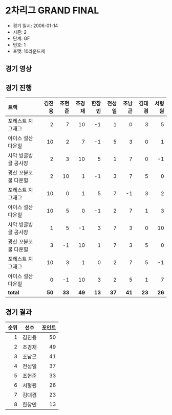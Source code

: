 # 2차리그 GRAND FINAL

- 경기 일시: 2006-01-14
- 시즌: 2
- 단계: GF
- 번호: 1
- 포맷: 10라운드제





## 경기 영상
## 경기 진행

| 트랙 | 김진용 | 조현준 | 조경재 | 한창민 | 전성일 | 조남곤 | 김대겸 | 서형원 |
|:---|---:|---:|---:|---:|---:|---:|---:|---:|
| 포레스트 지그재그 | 2 | 7 | 10 | -1 | 1 | 0 | 3 | 5 |
| 아이스 설산 다운힐 | 10 | 2 | 7 | -1 | 5 | 3 | 0 | 1 |
| 사막 빙글빙글 공사장 | 2 | 3 | 10 | 5 | 1 | 7 | 0 | -1 |
| 광산 꼬불꼬불 다운힐 | 2 | 10 | 1 | -1 | 3 | 7 | 5 | 0 |
| 포레스트 지그재그 | 10 | 0 | 1 | 5 | 7 | -1 | 3 | 2 |
| 아이스 설산 다운힐 | 10 | 5 | 0 | -1 | 2 | 7 | 1 | 3 |
| 사막 빙글빙글 공사장 | 1 | 5 | -1 | 3 | 7 | 3 | 0 | 10 |
| 광산 꼬불꼬불 다운힐 | 3 | -1 | 10 | 1 | 7 | 3 | 5 | 0 |
| 포레스트 지그재그 | 10 | 3 | 1 | 0 | 2 | 7 | 5 | -1 |
| 아이스 설산 다운힐 | 0 | -1 | 10 | 3 | 2 | 5 | 1 | 7 |
| __total__ | __50__ | __33__ | __49__ | __13__ | __37__ | __41__ | __23__ | __26__ |




## 경기 결과

| 순위 | 선수 | 포인트 |
|---:|:---:|---:|
| 1 | 김진용 | 50 |
| 2 | 조경재 | 49 |
| 3 | 조남곤 | 41 |
| 4 | 전성일 | 37 |
| 5 | 조현준 | 33 |
| 6 | 서형원 | 26 |
| 7 | 김대겸 | 23 |
| 8 | 한창민 | 13 |

